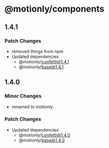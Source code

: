 # @motionly/components

## 1.4.1

### Patch Changes

- removed things from npm
- Updated dependencies
  - @motionly/confetti@1.4.1
  - @motionly/base@1.4.1

## 1.4.0

### Minor Changes

- renamed to motionly

### Patch Changes

- Updated dependencies
  - @motionly/confetti@1.4.0
  - @motionly/base@1.4.0
